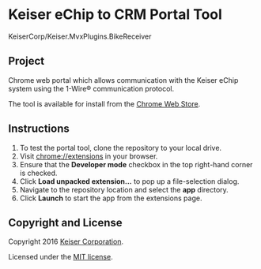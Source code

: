# Keiser eChip to CRM Portal Tool
KeiserCorp/Keiser.MvxPlugins.BikeReceiver
## Project
Chrome web portal which allows communication with the Keiser eChip system using the 1-Wire® communication protocol.

The tool is available for install from the [Chrome Web Store](https://chrome.google.com/webstore/detail/keiser-echip-portal-tool/fkfpigfgfahilhgebofkodnjinmjlkbf).

## Instructions
1. To test the portal tool, clone the repository to your local drive.
2. Visit [chrome://extensions](chrome://extensions) in your browser.
3. Ensure that the **Developer mode** checkbox in the top right-hand corner is checked.
4. Click **Load unpacked extension...** to pop up a file-selection dialog.
5. Navigate to the repository location and select the **app** directory.
6. Click **Launch** to start the app from the extensions page.

## Copyright and License
Copyright 2016 [Keiser Corporation](http://keiser.com/).

Licensed under the [MIT license](LICENSE.md).
